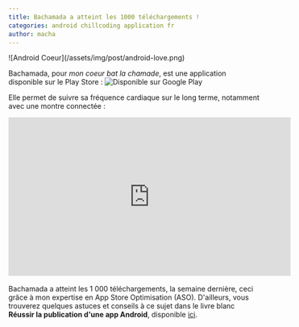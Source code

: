 ```yaml
---
title: Bachamada a atteint les 1000 téléchargements !
categories: android chillcoding application fr
author: macha
---
```


<div class="text-center lead" markdown="1">
  ![Android Coeur](/assets/img/post/android-love.png)
</div>

Bachamada, pour _mon coeur bat la chamade_, est une application disponible sur
le Play Store :
![Disponible sur Google Play](https://play.google.com/intl/en_us/badges/images/generic/fr_badge_web_generic.png)

Elle permet de suivre sa fréquence cardiaque sur le long terme, notamment avec
une montre connectée :

<iframe width="560" height="315" src="https://www.youtube.com/embed/RRMYrJeAArU" frameborder="0" allowfullscreen></iframe>

Bachamada a atteint les 1 000 téléchargements, la semaine dernière, ceci grâce à
mon expertise en App Store Optimisation (ASO). D'ailleurs, vous trouverez
quelques astuces et conseils à ce sujet dans le livre blanc **Réussir la
publication d'une app Android**, disponible [ici](/subscribe-aso/).
